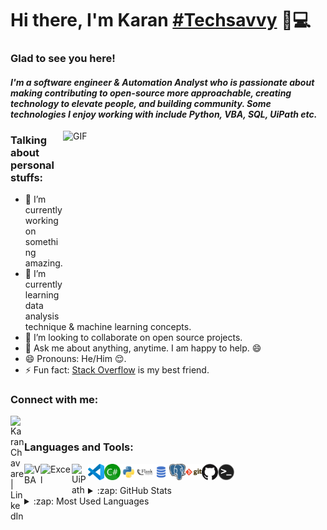 # Hi there, I'm Karan [#Techsavvy] 👋💻

### Glad to see you here!
#### *I'm a software engineer & Automation Analyst who is passionate about making contributing to open-source more approachable, creating technology to elevate people, and building community. Some technologies I enjoy working with include Python, VBA, SQL, UiPath etc.*

<img align="right" alt="GIF" src="https://www.mygo.ge/uploads/blog/1584023795.jpg" width="420" height="290" />

### Talking about personal stuffs:

- 🔭 I’m currently working on something amazing.
- 🌱 I’m currently learning data analysis technique & machine learning concepts.
- 👯 I’m looking to collaborate on open source projects.
- 💬 Ask me about anything, anytime. I am happy to help. 😄
- 😄 Pronouns: He/Him 😌.
- ⚡ Fun fact: [Stack Overflow] is my best friend.

### Connect with me:
[<img align="left" alt="Karan Chavare | LinkedIn" width="22px" src="https://cdn.jsdelivr.net/npm/simple-icons@v3/icons/linkedin.svg" />][linkedin]

<br />

### Languages and Tools:

<img align="left" alt="VBA" width="26px" src="https://e7.pngegg.com/pngimages/457/797/png-clipart-visual-basic-for-applications-microsoft-excel-macro-microsoft-angle-logo-thumbnail.png" />
<img align="left" alt="Excel" width="50px" src="https://www.hartfordpl.michlibrary.org/site-assets/images/microsoft-excel.png/@@images/image.png" />
<img align="left" alt="UiPath" width="26px" src="https://res.cloudinary.com/startup-grind/image/upload/c_fill,dpr_2,f_auto,g_center,h_200,q_auto:good,w_200/v1/gcs/platform-data-uipath/contentbuilder/Ui%201080%20x%201080_N4wzQly.png" />
<img align="left" alt="Visual Studio Code" width="26px" src="https://raw.githubusercontent.com/github/explore/80688e429a7d4ef2fca1e82350fe8e3517d3494d/topics/visual-studio-code/visual-studio-code.png" />
<img align="left" alt="CSharp" width="26px" src="https://raw.githubusercontent.com/github/explore/80688e429a7d4ef2fca1e82350fe8e3517d3494d/topics/csharp/csharp.png" />
<img align="left" alt="python" width="26px" src="https://raw.githubusercontent.com/github/explore/80688e429a7d4ef2fca1e82350fe8e3517d3494d/topics/python/python.png" />
<img align="left" alt="flask" width="26px" src="https://raw.githubusercontent.com/github/explore/80688e429a7d4ef2fca1e82350fe8e3517d3494d/topics/flask/flask.png" />
<img align="left" alt="SQL" width="26px" src="https://raw.githubusercontent.com/github/explore/80688e429a7d4ef2fca1e82350fe8e3517d3494d/topics/sql/sql.png" />
<img align="left" alt="postgreSQL" width="26px" src="https://raw.githubusercontent.com/github/explore/80688e429a7d4ef2fca1e82350fe8e3517d3494d/topics/postgresql/postgresql.png" />
<img align="left" alt="Git" width="26px" src="https://raw.githubusercontent.com/github/explore/80688e429a7d4ef2fca1e82350fe8e3517d3494d/topics/git/git.png" />
<img align="left" alt="GitHub" width="26px" src="https://raw.githubusercontent.com/github/explore/78df643247d429f6cc873026c0622819ad797942/topics/github/github.png" />
<img align="left" alt="Terminal" width="26px" src="https://raw.githubusercontent.com/github/explore/80688e429a7d4ef2fca1e82350fe8e3517d3494d/topics/terminal/terminal.png" />

<br />
<br />

<details>
  <summary>:zap: GitHub Stats</summary>

  <img align="left" alt="Karan's GitHub Stats" src="https://github-readme-stats.vercel.app/api?username=@CH-KARAN&show_icons=true&hide_border=true" />

</details>

<details>
  <summary>:zap: Most Used Languages</summary>

<img align="left" alt="Karan's GitHub Top Languages" src="https://github-readme-stats.vercel.app/api/top-langs/?username=@CH-KARAN" />

</details>

[linkedin]: https://www.linkedin.com/in/karanchavare
[Stack Overflow]: https://stackoverflow.com/
[#Techsavvy]: https://twitter.com/hashtag/techsavvy?src=hashtag_click
